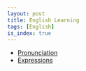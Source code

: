 ```yaml
---
layout: post
title: English Learning
tags: [English]
is_index: true
---
```


- [Pronunciation](pronunciation.html)
- [Expressions](expressions.html)
